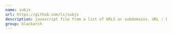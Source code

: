 ```yaml
---
name: subjs
url: https://github.com/lc/subjs
description: javascript file from a list of URLS or subdomains. URL : https://github.com/lc/subjs Groups : blackarch blackarch-webapp blackarch-recon
group: blackarch
---
```

